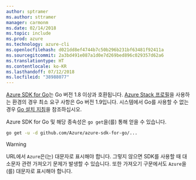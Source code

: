 ```yaml
---
author: sptramer
ms.author: sttramer
manager: carmonm
ms.date: 02/14/2018
ms.topic: include
ms.prod: azure
ms.technology: azure-cli
ms.openlocfilehash: d021dd8ef4744b7c50b296b231bf63481f92411a
ms.sourcegitcommit: 2a3bd491e087a1d0e7d269bed896c029357d62a6
ms.translationtype: HT
ms.contentlocale: ko-KR
ms.lasthandoff: 07/12/2018
ms.locfileid: "38988077"
---
```

[Azure SDK for Go](https://github.com/Azure/azure-sdk-for-go)는 Go 버전 1.8 이상과 호환됩니다. [Azure Stack 프로필](https://docs.microsoft.com/azure/azure-stack/azure-stack-version-profiles)을 사용하는 환경의 경우 최소 요구 사항은 Go 버전 1.9입니다.
시스템에서 Go를 사용할 수 없는 경우 [Go 설치 지침](https://golang.org/doc/install)을 참조하십시오.

Azure SDK for Go 및 해당 종속성은 `go get`을(를) 통해 얻을 수 있습니다.

```bash
go get -u -d github.com/Azure/azure-sdk-for-go/...
```

> [!WARNING]
> URL에서 `Azure`은(는) 대문자로 표시해야 합니다. 그렇지 않으면 SDK를 사용할 때 대소문자 관련 가져오기 문제가 발생할 수 있습니다. 또한 가져오기 구문에서도 `Azure`을(를) 대문자로 표시해야 합니다.
